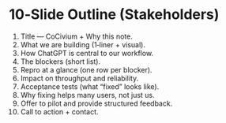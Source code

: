 <!-- status: stub; target: 150+ words -->
<!-- status: stub; target: 150+ words -->
<!-- status: stub; target: 150+ words -->
# 10‑Slide Outline (Stakeholders)
1) Title — CoCivium + Why this note.  
2) What we are building (1‑liner + visual).  
3) How ChatGPT is central to our workflow.  
4) The blockers (short list).  
5) Repro at a glance (one row per blocker).  
6) Impact on throughput and reliability.  
7) Acceptance tests (what “fixed” looks like).  
8) Why fixing helps many users, not just us.  
9) Offer to pilot and provide structured feedback.  
10) Call to action + contact.



